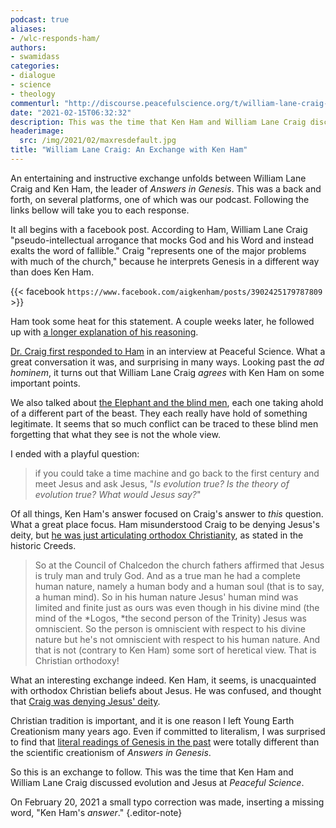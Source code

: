 ```yaml
---
podcast: true
aliases:
- /wlc-responds-ham/
authors:
- swamidass
categories:
- dialogue
- science
- theology
commenturl: "http://discourse.peacefulscience.org/t/william-lane-craig-an-exchange-with-ken-ham/13211"
date: "2021-02-15T06:32:32"
description: This was the time that Ken Ham and William Lane Craig discussed evolution and Jesus at Peaceful Science.
headerimage:
  src: /img/2021/02/maxresdefault.jpg
title: "William Lane Craig: An Exchange with Ken Ham"
---
```


An entertaining and instructive exchange unfolds between William Lane Craig and Ken Ham, the leader of *Answers in Genesis*. This was a back and forth, on several platforms, one of which was our podcast. Following the links bellow will take you to each response.

It all begins with a facebook post. According to Ham, William Lane Craig "pseudo-intellectual arrogance that mocks God and his Word and instead exalts the word of fallible." Craig "represents one of the major problems with much of the church," because he interprets Genesis in a different way than does Ken Ham.

{{< facebook `https://www.facebook.com/aigkenham/posts/3902425179787809` >}}

Ham took some heat for this statement. A couple weeks later, he followed up with [a longer explanation of his reasoning](https://discourse.peacefulscience.org/t/ken-ham-on-wlc-and-spurgeon/12961).

[Dr. Craig first responded to Ham](https://www.youtube.com/watch?v=1OGkMDpADAQ) in an interview at Peaceful Science. What a great conversation it was, and surprising in many ways. Looking past the *ad hominem*, it turns out that William Lane Craig *agrees* with Ken Ham on some important points.

We also talked about [the Elephant and the blind men](https://en.wikipedia.org/wiki/Blind_men_and_an_elephant), each one taking ahold of a different part of the beast. They each really have hold of something legitimate. It seems that so much conflict can be traced to these blind men forgetting that what they see is not the whole view.

I ended with a playful question:

> if you could take a time machine and go back to the first century and meet Jesus and ask Jesus, "*Is evolution true? Is the theory of evolution true? What would Jesus say?*"

Of all things, Ken Ham's answer focused on Craig's answer to *this* question. What a great place focus. Ham misunderstood Craig to be denying Jesus's deity, but [he was just articulating orthodox Christianity](https://www.reasonablefaith.org/media/reasonable-faith-podcast/dr-craig-responds-to-ken-ham/), as stated in the historic Creeds.

> So at the Council of Chalcedon the church fathers affirmed that Jesus is truly man and truly God. And as a true man he had a complete human nature, namely a human body and a human soul (that is to say, a human mind). So in his human nature Jesus' human mind was limited and finite just as ours was even though in his divine mind (the mind of the *Logos, *the second person of the Trinity) Jesus was omniscient. So the person is omniscient with respect to his divine nature but he's not omniscient with respect to his human nature. And that is not (contrary to Ken Ham) some sort of heretical view. That is Christian orthodoxy!

What an interesting exchange indeed. Ken Ham, it seems, is unacquainted with orthodox Christian beliefs about Jesus. He was confused, and thought that [Craig was denying Jesus' deity](https://discourse.peacefulscience.org/t/ken-ham-responds-to-william-lane-craig-at-peaceful-science/13137).

Christian tradition is important, and it is one reason I left Young Earth Creationism many years ago. Even if committed to literalism, I was surprised to find that [literal readings of Genesis in the past](https://www.asa3.org/ASA/PSCF/1988/PSCF3-88Young.html) were totally different than the scientific creationism of *Answers in Genesis*.

So this is an exchange to follow. This was the time that Ken Ham and William Lane Craig discussed evolution and Jesus at *Peaceful Science*.

On February 20, 2021 a small typo correction was made, inserting a missing word, "Ken Ham's *answer*."
{.editor-note}